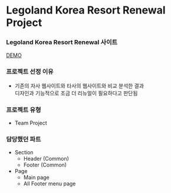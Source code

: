 # Legoland Korea Resort Renewal Project 

### Legoland Korea Resort Renewal 사이트
<a href="https://weteambestlegoland.netlify.app/" title="NAVER로 이동!">DEMO</a>

### 프로젝트 선정 이유
- 기존의 자사 웹사이트와 타사의 웹사이트와 비교 분석한 결과 
  <br> 디자인과 기능적으로 조금 더 리뉴얼이 필요하다고 판단됨

### 프로젝트 유형
- Team Project

### 담당했던 파트
- Section
    - Header (Common)
    - Footer (Common)
- Page
    - Main page
    - All Footer menu page